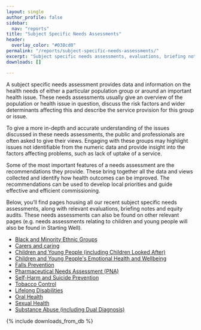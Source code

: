 ```yaml
---
layout: single
author_profile: false
sidebar:
  nav: "reports"
title: "Subject Specific Needs Assessments"
header:
  overlay_color: "#038cd0"
permalink: "/reports/subject-specific-needs-assessments/"
excerpt: "Subject specific needs assessments, evaluations, briefing notes and equity audits."
downloads: []

---
```


A subject specific needs assessment provides data and information on the health needs of either a particular population group or around an important health issue. These needs assessments usually give an overview of the population or health issue in question, discuss the risk factors and wider determinants affecting this and describe the service provision for this group or issue. 

To give a more in-depth and accurate understanding of the issues discussed in these needs assessments, the public and professionals are often asked to give their views. Engaging with these groups may highlight issues not identifiable from the numeric data and provide insight into the factors affecting problems, such as lack of uptake of a service.

Some of the most important features of a needs assessment are the recommendations they provide. These bring together all the data and views collected and identify how health outcomes can be improved. The recommendations can be used to develop local priorities and guide effective and efficient commissioning. 

Below, you’ll find pages housing all our recent subject specific needs assessments, along with relevant evaluations, briefing notes and equity audits. These needs assessments can also be found on other relevant pages (e.g. needs assessments relating to children and young people will also be found in Starting Well).  

+ [Black and Minority Ethnic Groups](/reports/subject-specific-needs-assessments/black-and-minority-ethnic-needs-assessment/)
+ [Carers and caring](/reports/subject-specific-needs-assessments/carers-and-caring/)
+ [Children and Young People (including Children Looked After)](/reports/subject-specific-needs-assessments/cyp/)
+ [Children and Young People's Emotional Health and Wellbeing](/reports/subject-specific-needs-assessments/camhs-needs-assessment/)
+ [Falls Prevention](/reports/subject-specific-needs-assessments/falls-prevention/)
+ [Pharmaceutical Needs Assessment (PNA)](/reports/subject-specific-needs-assessments/pharmaceutical-needs-assessment-pna/)
+ [Self-Harm and Suicide Prevention](/reports/subject-specific-needs-assessments/suicide-prevention/)
+ [Tobacco Control](/reports/subject-specific-needs-assessments/tobacco-control-needs-assessment/)
+ [Lifelong Disabilities](/reports/subject-specific-needs-assessments/lifelong-disabilities/)
+ [Oral Health](/reports/subject-specific-needs-assessments/oral-health/)
+ [Sexual Health](/reports/subject-specific-needs-assessments/sexual-health/)
+ [Substance Abuse (including Dual Diagnosis)](/reports/subject-specific-needs-assessments/substance-abuse/)

{% include downloads_from_db %}
